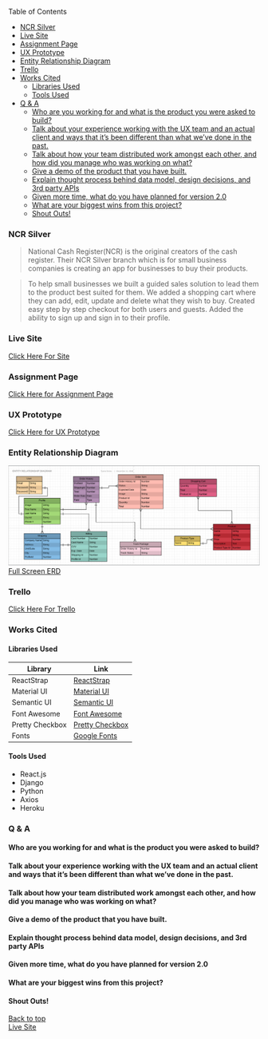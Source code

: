 Table of Contents
<!-- TOC -->

- [NCR Silver](#ncr-silver)
- [Live Site](#live-site)
- [Assignment Page](#assignment-page)
- [UX Prototype](#ux-prototype)
- [Entity Relationship Diagram](#entity-relationship-diagram)
- [Trello](#trello)
- [Works Cited](#works-cited)
    - [Libraries Used](#libraries-used)
    - [Tools Used](#tools-used)
- [Q & A](#q--a)
    - [Who are you working for and what is the product you were asked to build?](#who-are-you-working-for-and-what-is-the-product-you-were-asked-to-build)
    - [Talk about your experience working with the UX team and an actual client and ways that it’s been different than what we’ve done in the past.](#talk-about-your-experience-working-with-the-ux-team-and-an-actual-client-and-ways-that-its-been-different-than-what-weve-done-in-the-past)
    - [Talk about how your team distributed work amongst each other, and how did you manage who was working on what?](#talk-about-how-your-team-distributed-work-amongst-each-other-and-how-did-you-manage-who-was-working-on-what)
    - [Give a demo of the product that you have built.](#give-a-demo-of-the-product-that-you-have-built)
    - [Explain thought process behind data model, design decisions, and 3rd party APIs](#explain-thought-process-behind-data-model-design-decisions-and-3rd-party-apis)
    - [Given more time, what do you have planned for version 2.0](#given-more-time-what-do-you-have-planned-for-version-20)
    - [What are your biggest wins from this project?](#what-are-your-biggest-wins-from-this-project)
    - [Shout Outs!](#shout-outs)

<!-- /TOC -->
### NCR Silver
> National Cash Register(NCR) is the original creators of the cash register. Their NCR Silver branch which is for small business companies is creating an app for businesses to buy their products. 

 

> To help small businesses we built a guided sales solution to lead them to the product best suited for them. We added a shopping cart where they can add, edit, update and delete what they wish to buy. Created easy step by step checkout for both users and guests. Added the ability to sign up and sign in to their profile. 





### Live Site
[Click Here For Site](https://ncr-silver.herokuapp.com)

### Assignment Page
[Click Here for Assignment Page](https://git.generalassemb.ly/atl-wdi/final_project_group_variant)
### UX Prototype
[Click Here for UX Prototype](https://invis.io/NPPIT2TFDYJ)
### Entity Relationship Diagram
![Image of ERD](client/src/images/erd.png)
[Full Screen ERD](https://www.lucidchart.com/invitations/accept/b2876a02-4836-4700-a857-7766026aa452)

### Trello
 [Click Here For Trello](https://trello.com/b/UzSUou6c/ncr)

### Works Cited
#### Libraries Used
 | Library | Link |
| --- | --- |
| ReactStrap | [ReactStrap](https://github.com/reactstrap/reactstrap) |
| Material UI | [Material UI](https://material-ui.com/) |
| Semantic UI | [Semantic UI](https://semantic-ui.com/) |
| Font Awesome | [Font Awesome](hhttps://fontawesome.com/) |
| Pretty Checkbox | [Pretty Checkbox](https://lokesh-coder.github.io/pretty-checkbox/) |
| Fonts | [Google Fonts](https://fonts.google.com/) |

#### Tools Used
 * React.js
 * Django
 * Python
 * Axios
 * Heroku
  
### Q & A
#### Who are you working for and what is the product you were asked to build?
#### Talk about your experience working with the UX team and an actual client and ways that it’s been different than what we’ve done in the past.
#### Talk about how your team distributed work amongst each other, and how did you manage who was working on what?
#### Give a demo of the product that you have built.
#### Explain thought process behind data model, design decisions, and 3rd party APIs
#### Given more time, what do you have planned for version 2.0
#### What are your biggest wins from this project?
#### Shout Outs!

<a href="#top">Back to top</a> 
<br>
<a href="#live-site">Live Site</a>
